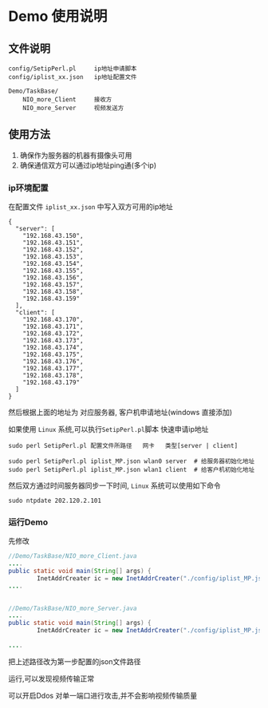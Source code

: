 # Demo 使用说明 
 
## 文件说明 
 
```$xslt 
config/SetipPerl.pl     ip地址申请脚本 
config/iplist_xx.json   ip地址配置文件 
 
Demo/TaskBase/ 
    NIO_more_Client     接收方 
    NIO_more_Server     视频发送方 
``` 
 
## 使用方法 
 
1. 确保作为服务器的机器有摄像头可用 
2. 确保通信双方可以通过ip地址ping通(多个ip) 
 
### ip环境配置 
 
在配置文件 `iplist_xx.json` 中写入双方可用的ip地址 
 
```$xslt 
{ 
  "server": [ 
    "192.168.43.150", 
    "192.168.43.151", 
    "192.168.43.152", 
    "192.168.43.153", 
    "192.168.43.154", 
    "192.168.43.155", 
    "192.168.43.156", 
    "192.168.43.157", 
    "192.168.43.158", 
    "192.168.43.159" 
  ], 
  "client": [ 
    "192.168.43.170", 
    "192.168.43.171", 
    "192.168.43.172", 
    "192.168.43.173", 
    "192.168.43.174", 
    "192.168.43.175", 
    "192.168.43.176", 
    "192.168.43.177", 
    "192.168.43.178", 
    "192.168.43.179" 
  ] 
} 
``` 
 
然后根据上面的地址为 对应服务器, 客户机申请地址(windows 直接添加) 
 
如果使用 `Linux` 系统,可以执行`SetipPerl.pl`脚本 快速申请ip地址 
 
```$xslt 
sudo perl SetipPerl.pl 配置文件所路径   网卡   类型[server | client] 
 
sudo perl SetipPerl.pl iplist_MP.json wlan0 server  # 给服务器初始化地址 
sudo perl SetipPerl.pl iplist_MP.json wlan1 client  # 给客户机初始化地址 
``` 
 
然后双方通过时间服务器同步一下时间, `Linux` 系统可以使用如下命令 
 
```$xslt 
sudo ntpdate 202.120.2.101 
``` 
 
### 运行Demo 
 
先修改  
 
```java 
//Demo/TaskBase/NIO_more_Client.java 
.... 
public static void main(String[] args) { 
        InetAddrCreater ic = new InetAddrCreater("./config/iplist_MP.json"); 
.... 
 
 
//Demo/TaskBase/NIO_more_Server.java 
.... 
public static void main(String[] args) { 
        InetAddrCreater ic = new InetAddrCreater("./config/iplist_MP.json"); 
 
.... 
``` 
 
把上述路径改为第一步配置的json文件路径 
 
运行,可以发现视频传输正常 
 
可以开启Ddos 对单一端口进行攻击,并不会影响视频传输质量
